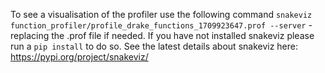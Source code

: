 To see a visualisation of the profiler use the following command `snakeviz function_profiler/profile_drake_functions_1709923647.prof --server` - replacing the .prof file if needed. If you have not installed snakeviz please run a `pip install` to do so. See the latest details about snakeviz here: https://pypi.org/project/snakeviz/